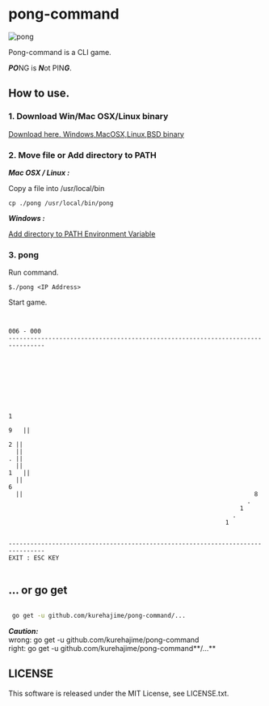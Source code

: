 # pong-command

![pong](https://cloud.githubusercontent.com/assets/4569916/7273449/e6c410be-e92e-11e4-89dd-ba6903089706.gif)

Pong-command is a CLI game.

***PO***NG is ***N***ot PIN***G***.

## How to use.

### 1. Download Win/Mac OSX/Linux binary

 [Download here. Windows,MacOSX,Linux,BSD binary](https://github.com/kurehajime/pong-command/releases)

### 2. Move file or Add directory to PATH

***Mac OSX / Linux :***

Copy a file into /usr/local/bin 

```
cp ./pong /usr/local/bin/pong
```

***Windows :***

[Add directory to PATH Environment Variable](http://www.nextofwindows.com/how-to-addedit-environment-variables-in-windows-7/)

### 3. pong 

Run command.

`$./pong <IP Address>`

Start game.

```

                                                                     006 - 000
--------------------------------------------------------------------------------








                                                                      1
                                                                        9   ||
                                                                          2 ||
  ||                                                                      . ||
  ||                                                                    1   ||
  ||                                                                  6
  ||                                                                8
                                                                  .
                                                                1
                                                              .
                                                            1


--------------------------------------------------------------------------------
EXIT : ESC KEY


```

## ... or go get 

```sh

 go get -u github.com/kurehajime/pong-command/...

```

***Caution:***  
wrong:  go get -u github.com/kurehajime/pong-command  
right:  go get -u github.com/kurehajime/pong-command**/...**  

## LICENSE

This software is released under the MIT License, see LICENSE.txt.

